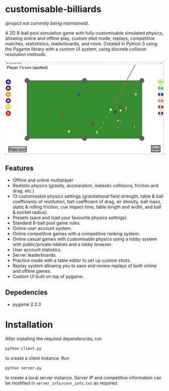 # customisable-billiards
*(project not currently being maintained)*.

A 2D 8-ball pool simulation game with fully-customisable simulated physics, allowing online and offline play, custom shot mode, replays, competitive matches, statististics, leaderboards, and more.
Created in Python 3 using the Pygame library with a custom UI system, using discrete collision resolution methods. 

![customisable-billiards-screenshot](assets/customisable-billiards.png)

## Features
- Offline and online multiplayer
- Realistic physics (gravity, accelaration, inelastic collisions, friction and drag, etc.)
- 13 customisable physics settings (gravitational field strength, table & ball coefficients of restitution, ball coefficient of drag, air density, ball mass, static & rolling friction, cue impact time, table length and width, and ball & pocket radius).
- Presets (save and load your favourite physics settings).
- Standard 8-ball pool game rules.
- Online user account system.
- Online competitive games with a competitive ranking system.
- Online casual games with customisable physics using a lobby system with public/private lobbies and a lobby browser.
- User account statistics.
- Server leaderboards.
- Practice mode with a table editor to set up custom shots.
- Replay system allowing you to save and review replays of both online and offline games.
- Custom UI built on top of pygame.

## Depedencies
- pygame 2.2.0

# Installation
After installing the required dependencies, run 
```bash
python client.py
```
to create a client instance. Run 
```bash
python server.py
``` 
to create a local server instance. Server IP and competitive information can be modified in `server_info/conn_info.txt` as required.
